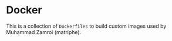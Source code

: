 # Docker

This is a collection of `Dockerfiles` to build custom images used by Muhammad Zamroi (matriphe).
